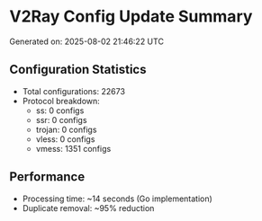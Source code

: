 # V2Ray Config Update Summary
Generated on: 2025-08-02 21:46:22 UTC

## Configuration Statistics
- Total configurations: 22673
- Protocol breakdown:
  - ss: 0 configs
  - ssr: 0 configs
  - trojan: 0 configs
  - vless: 0 configs
  - vmess: 1351 configs

## Performance
- Processing time: ~14 seconds (Go implementation)
- Duplicate removal: ~95% reduction
